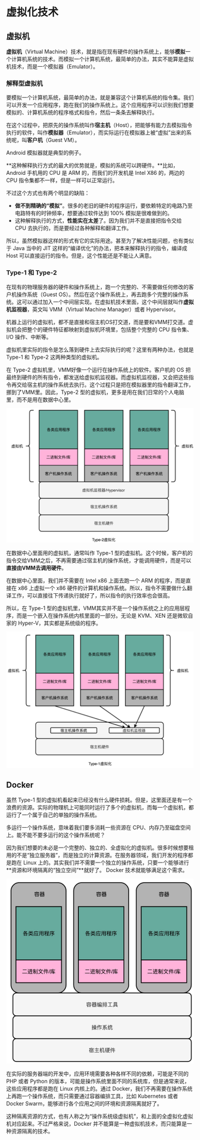 # 虚拟化技术

## 虚拟机

**虚拟机**（Virtual Machine）技术，就是指在现有硬件的操作系统上，能够**模拟**一个计算机系统的技术。而模拟一个计算机系统，最简单的办法，其实不能算是虚拟机技术，而是一个模拟器（Emulator）。

### 解释型虚拟机

要模拟一个计算机系统，最简单的办法，就是兼容这个计算机系统的指令集。我们可以开发一个应用程序，跑在我们的操作系统上。这个应用程序可以识别我们想要模拟的、计算机系统的程序格式和指令，然后一条条去解释执行。

在这个过程中，把原先的操作系统叫作**宿主机**（Host），把能够有能力去模拟指令执行的软件，叫作**模拟器**（Emulator），而实际运行在模拟器上被“虚拟”出来的系统呢，叫**客户机**（Guest VM）。

Android 模拟器就是典型的例子。

**这种解释执行方式的最大的优势就是，模拟的系统可以跨硬件。**比如，Android 手机用的 CPU 是 ARM 的，而我们的开发机是 Intel X86 的，两边的 CPU 指令集都不一样，但是一样可以正常运行。

不过这个方式也有两个明显的缺陷：

- **做不到精确的“模拟”**。很多的老旧的硬件的程序运行，要依赖特定的电路乃至电路特有的时钟频率，想要通过软件达到 100% 模拟是很难做到的。
- 这种解释执行的方式，**性能实在太差**了。因为我们并不是直接把指令交给 CPU 去执行的，而是要经过各种解释和翻译工作。

所以，虽然模拟器这样的形式有它的实际用途。甚至为了解决性能问题，也有类似于 Java 当中的 JIT 这样的“编译优化”的办法，把本来解释执行的指令，编译成 Host 可以直接运行的指令。但是，这个性能还是不能让人满意。



### Type-1 和 Type-2

在现有的物理服务器的硬件和操作系统上，跑一个完整的、不需要做任何修改的客户机操作系统（Guest OS）。然后在这个操作系统上，再去跑多个完整的操作系统。这可以通过加入一个中间层实现。在虚拟机技术里面，这个中间层就叫作**虚拟机监视器**，英文叫 VMM（Virtual Machine Manager）或者 Hypervisor。

机器上运行的虚拟机，都不是直接和宿主机OS打交道，而是要和VMM打交道。虚拟机会把整个的硬件特征都映射到虚拟机环境里，包括整个完整的 CPU 指令集、I/O 操作、中断等。

虚拟机里实际的指令是怎么落到硬件上去实际执行的呢？这里有两种办法，也就是 Type-1 和 Type-2 这两种类型的虚拟机。

在 Type-2 虚拟机里，VMM好像一个运行在操作系统上的软件。客户机的 OS 把最终到硬件的所有指令，都发送给虚拟机监视器。而虚拟机监视器，又会把这些指令再交给宿主机的操作系统去执行。这个过程只是把在模拟器里的指令翻译工作，挪到了VMM里。因此，Type-2 型的虚拟机，更多是用在我们日常的个人电脑里，而不是用在数据中心里。

![Type-2 虚拟化](虚拟化技术.assets/1591419169454.png)

在数据中心里面用的虚拟机，通常叫作 Type-1 型的虚拟机。这个时候，客户机的指令交给VMM之后，不再需要通过宿主机的操作系统，才能调用硬件，而是可以**直接由VMM去调用硬件**。

在数据中心里面，我们并不需要在 Intel x86 上面去跑一个 ARM 的程序，而是直接在 x86 上虚拟一个 x86 硬件的计算机和操作系统。所以，指令不需要做什么翻译工作，可以直接往下传递执行就好了，所以指令的执行效率也会很高。

所以，在 Type-1 型的虚拟机里，VMM其实并不是一个操作系统之上的应用层程序，而是一个嵌入在操作系统内核里面的一部分。无论是 KVM、XEN 还是微软自家的 Hyper-V，其实都是系统级的程序。

![Type-1 虚拟化](虚拟化技术.assets/1591419148048.png)





## Docker

虽然 Type-1 型的虚拟机看起来已经没有什么硬件损耗。但是，这里面还是有一个浪费的资源。实际的物理机上可能同时运行了多个的虚拟机，而每一个虚拟机，都运行了一个属于自己的单独的操作系统。

多运行一个操作系统，意味着我们要多消耗一些资源在 CPU、内存乃至磁盘空间上。能不能不要多运行的这个操作系统呢？

因为我们想要的未必是一个完整的、独立的、全虚拟化的虚拟机。很多时候想要租用的不是“独立服务器”，而是独立的计算资源。在服务器领域，我们开发的程序都是跑在 Linux 上的。其实我们并不需要一个独立的操作系统，只要一个能够进行**资源和环境隔离的“独立空间”**就好了。 Docker 技术就能够满足这个需求。

![基于Docker的容器技术](虚拟化技术.assets/1591419391448.png)

在实际的服务器端的开发中，应用环境需要各种各样不同的依赖，可能是不同的 PHP 或者 Python 的版本，可能是操作系统里面不同的系统库，但是通常来说，这些应用程序都是跑在 Linux 内核上的。通过 Docker，我们不再需要在操作系统上再跑一个操作系统，而只需要通过容器编排工具，比如 Kubernetes 或者 Docker Swarm，能够进行各个应用之间的环境和资源隔离就好了。

这种隔离资源的方式，也有人称之为“操作系统级虚拟机”，和上面的全虚拟化虚拟机对应起来。不过严格来说，Docker 并不能算是一种虚拟机技术，而只能算是一种资源隔离的技术。




